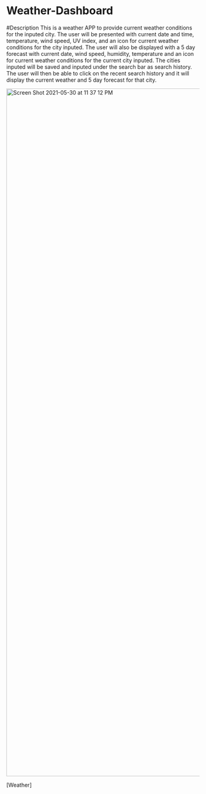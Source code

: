 # Weather-Dashboard
#Description
This is a weather APP to provide current weather conditions for the inputed city. The user will be presented with current date and time, temperature, wind speed, UV index, and an icon for current weather conditions for the city inputed.  The user will also be displayed with a 5 day forecast with current date, wind speed, humidity, temperature and an icon for current weather conditions for the current city inputed. The cities inputed will be saved and inputed under the search bar as search history. The user will then be able to click on the recent search history and it will display the current weather and 5 day forecast for that city. 




<img width="1792" alt="Screen Shot 2021-05-30 at 11 37 12 PM" src="https://user-images.githubusercontent.com/80728975/120145027-22efc880-c1a0-11eb-87b7-fffb1f10e610.png">




[Weather]
